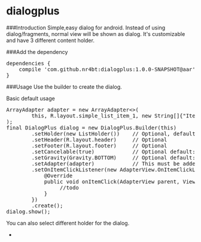 dialogplus
==========

###Introduction
Simple,easy dialog for android. Instead of using dialog/fragments, normal view will be shown as dialog. It's customizable and have 3 different content holder.

###Add the dependency
<pre>
dependencies {
    compile 'com.github.nr4bt:dialogplus:1.0.0-SNAPSHOT@aar'
}
</pre>

###Usage
Use the builder to create the dialog.

Basic default usage
<pre>
ArrayAdapter<String> adapter = new ArrayAdapter<>(                                            
        this, R.layout.simple_list_item_1, new String[]{"Item 1", "Item 2","Item 3","Item 4"} 
);                                                                                            
final DialogPlus dialog = new DialogPlus.Builder(this)                                            
        .setHolder(new ListHolder())    // Optional, default:BasicHolder                    
        .setHeader(R.layout.header)     // Optional                                           
        .setFooter(R.layout.footer)     // Optional                                           
        .setCancelable(true)            // Optional default:true                              
        .setGravity(Gravity.BOTTOM)     // Optional default:true                              
        .setAdapter(adapter)            // This must be added                                 
        .setOnItemClickListener(new AdapterView.OnItemClickListener() {                       
            @Override                                                                         
            public void onItemClick(AdapterView<?> parent, View view, int position, long id) {
                 //todo                                                                             
            }                                                                                 
        })                                                                                    
        .create();                                                                            
dialog.show();                                                                                                              </pre>

You can also select different holder for the dialog.
<ul>
<li>
</li>
<ul>

